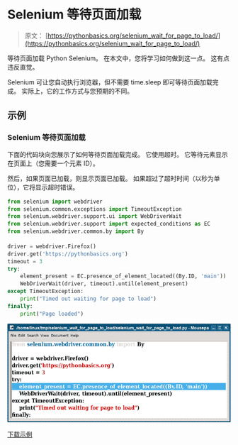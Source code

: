 # Selenium 等待页面加载

> 原文： [https://pythonbasics.org/selenium_wait_for_page_to_load/](https://pythonbasics.org/selenium_wait_for_page_to_load/)

等待页面加载 Python Selenium。 在本文中，您将学习如何做到这一点。 这有点违反直觉。

Selenium 可让您自动执行浏览器，但不需要 time.sleep 即可等待页面加载完成。 实际上，它的工作方式与您预期的不同。


## 示例

### Selenium 等待页面加载

下面的代码块向您展示了如何等待页面加载完成。 它使用超时。 它等待元素显示在页面上（您需要一个元素 ID）。

然后，如果页面已加载，则显示页面已加载。 如果超过了超时时间（以秒为单位），它将显示超时错误。

```py
from selenium import webdriver
from selenium.common.exceptions import TimeoutException
from selenium.webdriver.support.ui import WebDriverWait
from selenium.webdriver.support import expected_conditions as EC
from selenium.webdriver.common.by import By

driver = webdriver.Firefox()
driver.get('https://pythonbasics.org')
timeout = 3
try:
    element_present = EC.presence_of_element_located((By.ID, 'main'))
    WebDriverWait(driver, timeout).until(element_present)
except TimeoutException:
    print("Timed out waiting for page to load")
finally:
    print("Page loaded")

```

![selenium wait for page to load](img/e14e2b651fb04237b78720db22bca94f.jpg)

[下载示例](https://gum.co/GjuJxo)